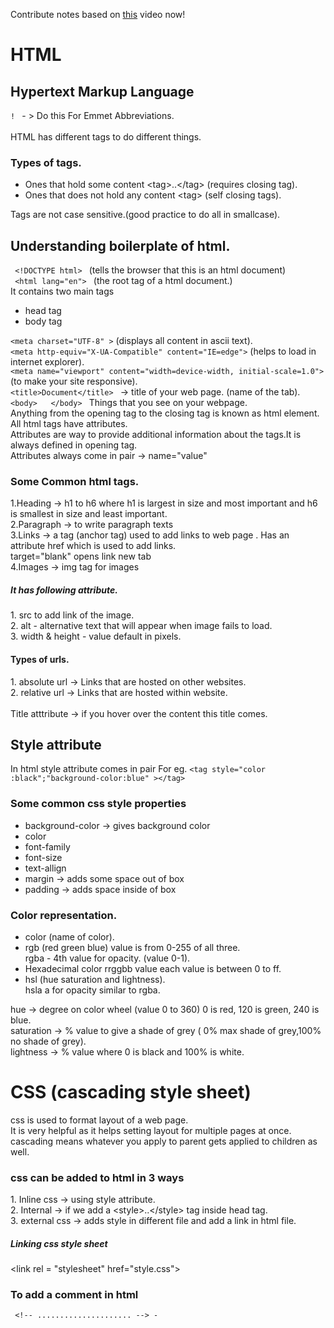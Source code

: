 Contribute notes based on [this](https://www.youtube.com/watch?v=JLKy8apeLac&list=PL2kSRH_DmWVbKFpYn3drI8Qf66ZpvZ_3L&index=2) video now!
# HTML #
## Hypertext Markup Language ##
<code>! </code> - > Do this For Emmet Abbreviations.<br>
<br>
HTML has different tags to do different things.<br>
<h3>Types of tags.</h3>
<ul>
 <li> Ones that hold some content &lttag&gt..&lt/tag&gt (requires closing tag). </li>
 <li>Ones that does not hold any content &lttag&gt (self closing tags). </li>
</ul>
Tags are not case sensitive.(good practice to do all in smallcase).   
<br>
<h2>Understanding boilerplate of html.</h2>
<code> &lt!DOCTYPE html&gt </code> (tells the browser that this is an html document)<br>
<code> &lthtml lang="en"&gt </code>  (the root tag of a html document.)<br> 
It contains two main tags
<ul>
 <li> head tag </li>
 <li> body tag </li>
</ul>
<code>&ltmeta charset="UTF-8" &gt</code> (displays all content in ascii text). <br> 
<code>&ltmeta http-equiv="X-UA-Compatible" content="IE=edge"&gt</code> (helps to load in internet explorer). <br>
<code>&ltmeta name="viewport" content="width=device-width, initial-scale=1.0"&gt  </code> (to make your site responsive).<br>
<code>&lttitle&gtDocument&lt/title&gt </code> -> title of your web page. (name of the tab). <br>
<code>&ltbody&gt   &lt/body&gt </code> Things that you see on your webpage.<br>
Anything from the opening tag to the closing tag is known as html element.<br>
All html tags have attributes.<br>
Attributes are way to provide additional information about the tags.It is always defined in opening tag.<br>
Attributes always come in pair  -> name="value"
<h3>Some Common html tags. </h3>
1.Heading -> h1 to h6 where h1 is largest in size and most important and h6 is smallest in size and least important.<br>
2.Paragraph -> to write paragraph texts<br>
3.Links -> a tag (anchor tag) used to add links to web page . Has an attribute href which is used to add links.<br>
target="blank" opens link new tab <br>
4.Images -> img tag for images
<br>
<h5>It has following attribute. </h5>
1. src to add link of the image.<br>
2. alt - alternative text that will appear when image fails to load.<br>
3. width & height  - value default in pixels.<br>
<h4>Types of urls.</h4>
1. absolute url -> Links that are hosted on other websites.<br>
2. relative url -> Links that are hosted within website.<br>
<br>
Title atttribute -> if you hover over the content this title comes.
<h2>Style attribute</h2>
In html style attribute comes in pair
For eg.
<code>&lttag style="color :black";"background-color:blue" &gt&lt/tag&gt</code>
<h3>Some common css style properties</h3>
<ul>
 <li> background-color -> gives background color</li>
 <li> color </li>
 <li> font-family</li>
 <li> font-size </li>
 <li> text-allign </li>
 <li> margin -> adds some space out of box </li>
 <li> padding -> adds space inside of box
</li>
</ul>
<h3> Color representation. </h3>
<ul>
 <li> color (name of color).</li>
 <li> rgb (red green blue) value is from 0-255 of all three. <br>
   rgba - 4th value for opacity. (value 0-1).</li>
 <li> Hexadecimal color rrggbb value each value is between 0 to ff.</li>
 <li>hsl (hue saturation and lightness).<br>
     hsla a for opacity similar to rgba.</li>
 </li>
</ul>
hue -> degree on color wheel (value 0 to 360) 0 is red, 120 is green, 240 is blue. <br>
saturation -> % value to give a shade of grey ( 0% max shade of grey,100% no shade of grey).<br>
lightness -> % value where 0 is black and 100% is white.<br>
<h1> CSS (cascading style sheet) </h1>
css is used to format layout of a web page. <br>
It is very helpful as it helps setting layout for multiple pages at once. <br>
cascading means whatever you apply to parent gets applied to children as well. <br>
<h3>css can be added to html in 3 ways</h3>
1. Inline css -> using style attribute. <br>
2. Internal -> if we add a &ltstyle&gt..&lt/style&gt tag inside head tag.<br>
3. external css -> adds style in different file and add a link in html file.<br>

<h5>Linking css style sheet</h5>
&ltlink rel = "stylesheet" href="style.css"&gt <br>

<h3> To add a comment in html </h3>
<code> &lt!-- ..................... --&gt - </code> 



 






    

    
 

 
